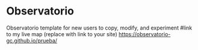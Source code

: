 # Observatorio
Observatorio template for new users to copy, modify, and experiment
#link to my live map (replace with link to your site)
https://observatorio-gc.github.io/prueba/
